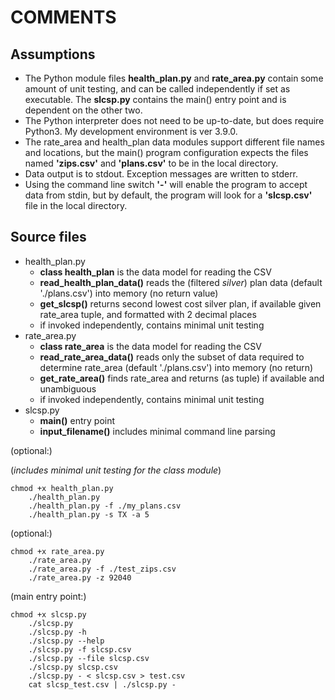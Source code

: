 # COMMENTS

## Assumptions

- The Python module files __health_plan.py__ and __rate_area.py__ contain some amount of unit testing, and can be called independently if set as executable. The __slcsp.py__ contains the main() entry point and is dependent on the other two.
- The Python interpreter does not need to be up-to-date, but does require Python3. My development environment is ver 3.9.0.
- The rate_area and health_plan data modules support different file names and locations, but the main() program configuration expects the files named __'zips.csv'__ and __'plans.csv'__ to be in the local directory.
- Data output is to stdout. Exception messages are written to stderr.
- Using the command line switch __'-'__ will enable the program to accept data from stdin, but by default, the program will look for a __'slcsp.csv'__ file in the local directory.

## Source files

- health_plan.py
   - __class health_plan__ is the data model for reading the CSV
   - __read_health_plan_data()__ reads the (filtered _silver_) plan data (default './plans.csv') into memory (no return value)
   - __get_slcsp()__ returns second lowest cost silver plan, if available given rate_area tuple, and formatted with 2 decimal places
   - if invoked independently, contains minimal unit testing  
- rate_area.py
   - __class rate_area__ is the data model for reading the CSV
   - __read_rate_area_data()__ reads only the subset of data required to determine rate_area (default './plans.csv') into memory (no return)
   - __get_rate_area()__ finds rate_area and returns (as tuple) if available and unambiguous
   - if invoked independently, contains minimal unit testing  
- slcsp.py
   - __main()__ entry point
   - __input_filename()__ includes minimal command line parsing


(optional:)

(_includes minimal unit testing for the class module_)
``` 
chmod +x health_plan.py
    ./health_plan.py
    ./health_plan.py -f ./my_plans.csv
    ./health_plan.py -s TX -a 5
```


(optional:)
```
chmod +x rate_area.py
    ./rate_area.py
    ./rate_area.py -f ./test_zips.csv
    ./rate_area.py -z 92040
```


(main entry point:)
```
chmod +x slcsp.py
    ./slcsp.py
    ./slcsp.py -h
    ./slcsp.py --help
    ./slcsp.py -f slcsp.csv
    ./slcsp.py --file slcsp.csv
    ./slcsp.py slcsp.csv
    ./slcsp.py - < slcsp.csv > test.csv
    cat slcsp_test.csv | ./slcsp.py -
```

